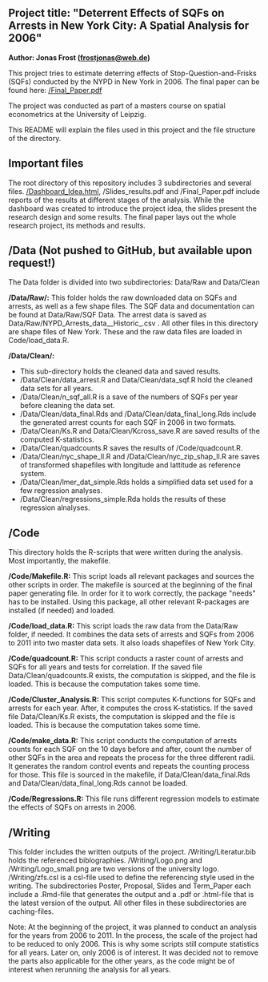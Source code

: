 ## Project title: "Deterrent Effects of SQFs on Arrests in New York City: A Spatial Analysis for 2006"

**Author: Jonas Frost (frostjonas@web.de)**

This project tries to estimate deterring effects of Stop-Question-and-Frisks (SQFs) conducted by the
NYPD in New York in 2006. 
The final paper can be found here: [/Final_Paper.pdf](/Final_Paper.pdf)

The project was conducted as part of a masters course on spatial econometrics at the University of Leipzig.

This README will explain the files used in this project and the file structure of the directory.


## Important files

The root directory of this repository includes 3 subdirectories and several files. [/Dashboard_Idea.html](/Dashboard_Idea.html), 
/Slides_results.pdf and /Final_Paper.pdf include reports of the results at different stages of the analysis. 
While the dashboard was created to introduce the project idea, the slides present the research design and some
results. The final paper lays out the whole research project, its methods and results.

## /Data (Not pushed to GitHub, but available upon request!)

The Data folder is divided into two subdirectories: Data/Raw and Data/Clean

**/Data/Raw/:**
This folder holds the raw downloaded data on SQFs and arrests, as well as a few shape files. 
The SQF data and documentation can be found at Data/Raw/SQF Data.
The arrest data is saved as Data/Raw/NYPD_Arrests_data__Historic_.csv .
All other files in this directory are shape files of New York. These and the raw data files
are loaded in Code/load_data.R.

**/Data/Clean/:**
- This sub-directory holds the cleaned data and saved results. 
- /Data/Clean/data_arrest.R and Data/Clean/data_sqf.R hold the cleaned data sets for all years. 
- /Data/Clean/n_sqf_all.R is a save of the numbers of SQFs per year before cleaning the data set.
- /Data/Clean/data_final.Rds and /Data/Clean/data_final_long.Rds include the generated arrest
  counts for each SQF in 2006 in two formats.
- /Data/Clean/Ks.R and Data/Clean/Kcross_save.R are saved results of the computed K-statistics.
- /Data/Clean/quadcounts.R saves the results of /Code/quadcount.R.
- /Data/Clean/nyc_shape_ll.R and /Data/Clean/nyc_zip_shap_ll.R are saves of transformed shapefiles with
  longitude and lattitude as reference system. 
- /Data/Clean/lmer_dat_simple.Rds holds a simplified data set used for a few regression analyses.
- /Data/Clean/regressions_simple.Rda holds the results of these regression alnalyses. 	  


## /Code

This directory holds the R-scripts that were written during the analysis. Most importantly, the makefile.

**/Code/Makefile.R:** 
This script loads all relevant packages and sources the other scripts in order. The makefile is sourced at the 
beginning of the final paper generating file. In order for it to work correctly, the package "needs" has to be installed.
Using this package, all other relevant R-packages are installed (if needed) and loaded. 

**/Code/load_data.R:**
This script loads the raw data from the Data/Raw folder, if needed. It combines the data sets of arrests and SQFs from 2006 
to 2011 into two master data sets. It also loads shapefiles of New York City.

**/Code/quadcount.R:**
This script conducts a raster count of arrests and SQFs for all years and tests for correlation. If the saved file
Data/Clean/quadcounts.R exists, the computation is skipped, and the file is loaded. This is because the computation
takes some time.

**/Code/Cluster_Analysis.R:**
This script computes K-functions for SQFs and arrests for each year. After, it computes the cross K-statistics.
If the saved file Data/Clean/Ks.R exists, the computation is skipped and the file is loaded. This is because the computation 
takes some time.

**/Code/make_data.R:**
This script conducts the computation of arrests counts for each SQF on the 10 days before and after, count the number of 
other SQFs in the area and repeats the process for the three different radii. It generates the random control events and repeats
the counting process for those. This file is sourced in the makefile, if Data/Clean/data_final.Rds and Data/Clean/data_final_long.Rds
cannot be loaded. 

**/Code/Regressions.R:**
This file runs different regression models to estimate the effects of SQFs on arrests in 2006.


## /Writing

This folder includes the written outputs of the project. /Writing/Literatur.bib holds the referenced biblographies. /Writing/Logo.png
and /Writing/Logo_small.png are two versions of the university logo. /Writing/zfs.csl is a csl-file used to define the referencing style
used in the writing. 
The subdirectories Poster, Proposal, Slides and Term_Paper each include a .Rmd-file that generates the output and a .pdf or .html-file 
that is the latest version of the output. All other files in these subdirectories are caching-files.


Note: 
At the beginning of the project, it was planned to conduct an analysis for the years from
2006 to 2011. In the process, the scale of the project had to be reduced to only 2006. This is why
some scripts still compute statistics for all years. Later on, only 2006 is of interest. It was decided
not to remove the parts also applicable for the other years, as the code might be of interest when 
rerunning the analysis for all years.
